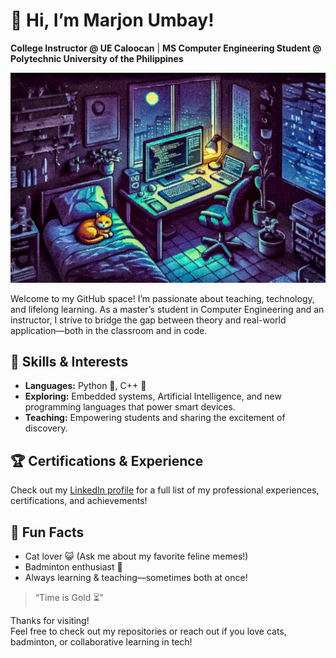 # 👋 Hi, I’m Marjon Umbay!

**College Instructor @ UE Caloocan** | **MS Computer Engineering Student @ Polytechnic University of the Philippines**

![alt text](https://github.com/nojramu/nojramu/blob/main/image/this.jpg)

Welcome to my GitHub space! I’m passionate about teaching, technology, and lifelong learning. As a master’s student in Computer Engineering and an instructor, I strive to bridge the gap between theory and real-world application—both in the classroom and in code.

## 🚀 Skills & Interests

- **Languages:** Python 🐍, C++ 🚀
- **Exploring:** Embedded systems, Artificial Intelligence, and new programming languages that power smart devices.
- **Teaching:** Empowering students and sharing the excitement of discovery.

## 🏆 Certifications & Experience

Check out my [LinkedIn profile](https://www.linkedin.com/in/marjonumbay/) for a full list of my professional experiences, certifications, and achievements!

## 🐾 Fun Facts

- Cat lover 😺 (Ask me about my favorite feline memes!)
- Badminton enthusiast 🏸
- Always learning & teaching—sometimes both at once!

> “Time is Gold ⏳️"

Thanks for visiting!  
Feel free to check out my repositories or reach out if you love cats, badminton, or collaborative learning in tech!
